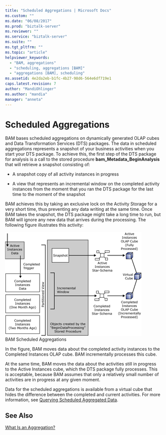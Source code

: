 ```yaml
---
title: "Scheduled Aggregations | Microsoft Docs"
ms.custom: ""
ms.date: "06/08/2017"
ms.prod: "biztalk-server"
ms.reviewer: ""
ms.service: "biztalk-server"
ms.suite: ""
ms.tgt_pltfrm: ""
ms.topic: "article"
helpviewer_keywords: 
  - "BAM, aggregations"
  - "scheduling, aggregations [BAM]"
  - "aggregations [BAM], scheduling"
ms.assetid: 4e2da2eb-b1fc-4b27-98d6-564e6df719e1
caps.latest.revision: 7
author: "MandiOhlinger"
ms.author: "mandia"
manager: "anneta"
---
```

# Scheduled Aggregations
BAM bases scheduled aggregations on dynamically generated OLAP cubes and Data Transformation Services (DTS) packages. The data in scheduled aggregations represents a snapshot of your business activities when you start your DTS package. To achieve this, the first step of the DTS package for analysis is a call to the stored procedure **bam_Metadata_BeginAnalysis** that will retrieve a snapshot consisting of:  
  
-   A snapshot copy of all activity instances in progress  
  
-   A view that represents an incremental window on the completed activity instances from the moment that you ran the DTS package for the last time to the moment of the snapshot  
  
 BAM achieves this by taking an exclusive lock on the Activity Storage for a very short time, thus preventing any data writing at the same time. Once BAM takes the snapshot, the DTS package might take a long time to run, but BAM will ignore any new data that arrives during the processing. The following figure illustrates this activity:  
  
 ![](../core/media/ebiz-prog-bam-data-maint-fig9.gif "ebiz_prog_bam_data_maint_fig9")  
BAM Scheduled Aggregations  
  
 In the figure, BAM moves data about the completed activity instances to the Completed Instances OLAP cube. BAM incrementally processes this cube.  
  
 At the same time, BAM moves the data about the activities still in progress to the Active Instances cube, which the DTS package fully processes. This is acceptable, because BAM assumes that only a relatively small number of activities are in progress at any given moment.  
  
 Data for the scheduled aggregations is available from a virtual cube that hides the difference between the completed and current activities. For more information, see [Querying Scheduled Aggregated Data](../core/querying-scheduled-aggregated-data.md).  
  
## See Also  
 [What Is an Aggregation?](../core/what-is-an-aggregation.md)